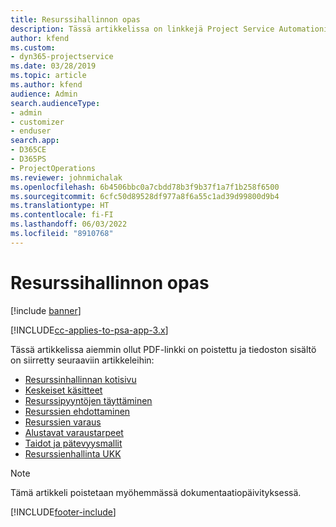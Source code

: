 ```yaml
---
title: Resurssihallinnon opas
description: Tässä artikkelissa on linkkejä Project Service Automationin resurssienhallinnan tietoihin
author: kfend
ms.custom:
- dyn365-projectservice
ms.date: 03/28/2019
ms.topic: article
ms.author: kfend
audience: Admin
search.audienceType:
- admin
- customizer
- enduser
search.app:
- D365CE
- D365PS
- ProjectOperations
ms.reviewer: johnmichalak
ms.openlocfilehash: 6b4506bbc0a7cbdd78b3f9b37f1a7f1b258f6500
ms.sourcegitcommit: 6cfc50d89528df977a8f6a55c1ad39d99800d9b4
ms.translationtype: HT
ms.contentlocale: fi-FI
ms.lasthandoff: 06/03/2022
ms.locfileid: "8910768"
---
```

# <a name="resource-management-guide"></a>Resurssihallinnon opas

[!include [banner](../../includes/psa-now-project-operations.md)]

[!INCLUDE[cc-applies-to-psa-app-3.x](../../includes/cc-applies-to-psa-app-3x.md)]

Tässä artikkelissa aiemmin ollut PDF-linkki on poistettu ja tiedoston sisältö on siirretty seuraaviin artikkeleihin:

- [Resurssinhallinnan kotisivu](../resource-management-home-page.md)
- [Keskeiset käsitteet](../reports-key-concepts.md)
- [Resurssipyyntöjen täyttäminen](../resource-management-fulfill-requests.md)
- [Resurssien ehdottaminen](../resource-management-propose-resources.md)
- [Resurssien varaus](../resource-management-book-resources-scheduleboard.md)
- [Alustavat varaustarpeet](../resource-management-softbook-requirements.md)
- [Taidot ja pätevyysmallit](../resource-management-skills-proficiency.md)
- [Resurssienhallinta UKK](../resource-management-faq.md)

> [!NOTE]
> Tämä artikkeli poistetaan myöhemmässä dokumentaatiopäivityksessä. 


[!INCLUDE[footer-include](../../includes/footer-banner.md)]
